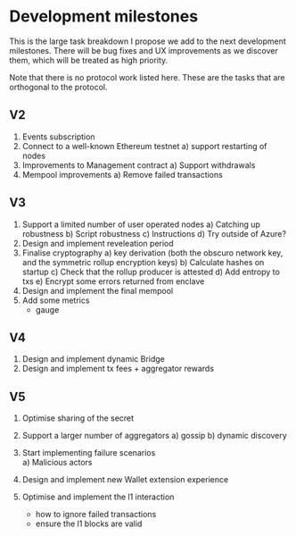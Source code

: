 # Development milestones

This is the large task breakdown I propose we add to the next development milestones.
There will be bug fixes and UX improvements as we discover them, which will be treated as high priority.

Note that there is no protocol work listed here. These are the tasks that are orthogonal to the protocol.


## V2
1. Events subscription
2. Connect to a well-known Ethereum testnet
   a) support restarting of nodes
3. Improvements to Management contract
   a) Support withdrawals
4. Mempool improvements
   a) Remove failed transactions


## V3
1. Support a limited number of user operated nodes
   a) Catching up robustness
   b) Script robustness
   c) Instructions
   d) Try outside of Azure?
2. Design and implement reveleation period
3. Finalise cryptography
   a) key derivation (both the obscuro network key, and the symmetric rollup encryption keys) 
   b) Calculate hashes on startup
   c) Check that the rollup producer is attested
   d) Add entropy to txs
   e) Encrypt some errors returned from enclave
4. Design and implement the final mempool
5. Add some metrics
    - gauge


## V4
1. Design and implement dynamic Bridge
2. Design and implement tx fees + aggregator rewards


## V5
1. Optimise sharing of the secret
2. Support a larger number of aggregators
   a) gossip
   b) dynamic discovery

3. Start implementing failure scenarios 	
   a) Malicious actors

4. Design and implement new Wallet extension experience

5. Optimise and implement the l1 interaction
    - how to ignore failed transactions
    - ensure the l1 blocks are valid	
